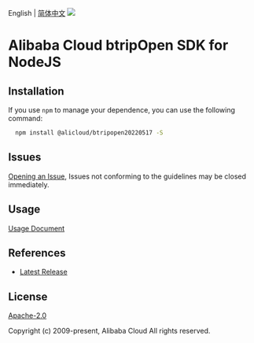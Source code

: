 English | [简体中文](README-CN.md)
![](https://aliyunsdk-pages.alicdn.com/icons/AlibabaCloud.svg)

# Alibaba Cloud btripOpen SDK for NodeJS

## Installation
If you use `npm` to manage your dependence, you can use the following command:

```sh
  npm install @alicloud/btripopen20220517 -S
```

## Issues
[Opening an Issue](https://github.com/aliyun/alibabacloud-typescript-sdk/issues/new), Issues not conforming to the guidelines may be closed immediately.

## Usage
[Usage Document](https://github.com/aliyun/alibabacloud-typescript-sdk/blob/master/docs/Usage-EN.md#quick-examples)

## References
* [Latest Release](https://github.com/aliyun/alibabacloud-typescript-sdk/)

## License
[Apache-2.0](http://www.apache.org/licenses/LICENSE-2.0)

Copyright (c) 2009-present, Alibaba Cloud All rights reserved.
